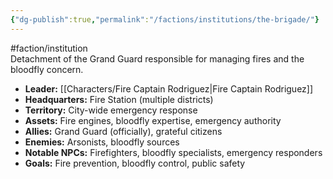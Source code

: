 ```yaml
---
{"dg-publish":true,"permalink":"/factions/institutions/the-brigade/"}
---
```


#faction/institution  
Detachment of the Grand Guard responsible for managing fires and the bloodfly concern.

- **Leader:** [[Characters/Fire Captain Rodriguez\|Fire Captain Rodriguez]]
- **Headquarters:** Fire Station (multiple districts)
- **Territory:** City-wide emergency response
- **Assets:** Fire engines, bloodfly expertise, emergency authority
- **Allies:** Grand Guard (officially), grateful citizens
- **Enemies:** Arsonists, bloodfly sources
- **Notable NPCs:** Firefighters, bloodfly specialists, emergency responders
- **Goals:** Fire prevention, bloodfly control, public safety